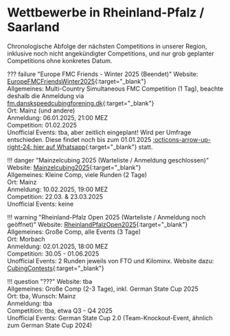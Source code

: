 # Wettbewerbe in Rheinland-Pfalz / Saarland

Chronologische Abfolge der nächsten Competitions in unserer Region, inklusive noch nicht angekündigter Competitions, und nur grob geplanter Competitions ohne konkretes Datum.

??? failure "Europe FMC Friends - Winter 2025 (Beendet)"
    Website: [EuropeFMCFriendsWinter2025](https://www.worldcubeassociation.org/competitions/EuropeFMCFriendsWinter2025){:target="_blank"}  
    Allgemeines: Multi-Country Simultaneous FMC Competition (1 Tag), beachte deshalb die Anmeldung via [fm.danskspeedcubingforening.dk](https://fm.danskspeedcubingforening.dk/competitions/EuropeFMCFriendsWinter2025){:target="_blank"}  
    Ort: Mainz (und andere)  
    Anmeldung: 06.01.2025, 21:00 MEZ  
    Competition: 01.02.2025  
    Unofficial Events: tba, aber zeitlich eingeplant! Wird per Umfrage entschieden. Diese findet noch bis zum 01.01.2025 [:octicons-arrow-up-right-24: hier auf Whatsapp](https://chat.whatsapp.com/CQKoaeq8Pi6KWA2OfcLvm7){:target="_blank"} statt.

!!! danger "Mainzelcubing 2025 (Warteliste / Anmeldung geschlossen)"
    Website: [Mainzelcubing2025](https://www.worldcubeassociation.org/competitions/Mainzelcubing2025){:target="_blank"}  
    Allgemeines: Kleine Comp, viele Runden (2 Tage)  
    Ort: Mainz  
    Anmeldung: 10.02.2025, 19:00 MEZ  
    Competition: 22.03. & 23.03.2025  
    Unofficial Events: keine

!!! warning "Rheinland-Pfalz Open 2025 (Warteliste / Anmeldung noch geöffnet)"
    Website: [RheinlandPfalzOpen2025](https://www.worldcubeassociation.org/competitions/RheinlandPfalzOpen2025){:target="_blank"}  
    Allgemeines: Große Comp, alle Events (3 Tage)  
    Ort: Morbach  
    Anmeldung: 02.01.2025, 18:00 MEZ  
    Competition: 30.05 - 01.06.2025  
    Unofficial Events: 2 Runden jeweils von FTO und Kilominx. Website dazu: [CubingContests](https://cubingcontests.com/competitions/RheinlandPfalzOpen2025){:target="_blank"}

!!! question "???"
    Website: tba  
    Allgemeines: Große Comp (2-3 Tage), inkl. German State Cup 2025  
    Ort: tba, Wunsch: Mainz  
    Anmeldung: tba  
    Competition: tba, etwa Q3 - Q4 2025  
    Unofficial Events: German State Cup 2.0 (Team-Knockout-Event, ähnlich zum German State Cup 2024)

<script async data-id="101473933" src="//static.getclicky.com/js"></script>
